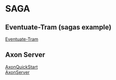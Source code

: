 # SAGA


## Eventuate-Tram (sagas example)
[Eventuate-Tram](https://github.com/eventuate-tram/eventuate-tram-sagas-examples-customers-and-orders)


## Axon Server
[AxonQuickStart](https://axoniq.io/download)<br>
[AxonServer](https://axoniq.io/product-overview/axon-server)
